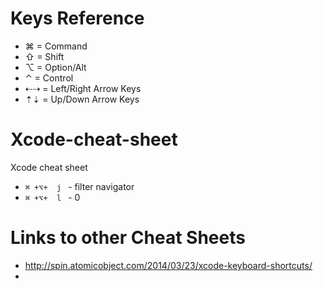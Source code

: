 # Keys Reference

* ⌘ = Command
* ⇧ = Shift
* ⌥ = Option/Alt
* ⌃ = Control
* ⇠⇢ = Left/Right Arrow Keys
* ⇡⇣ = Up/Down Arrow Keys


Xcode-cheat-sheet
=================

Xcode cheat sheet

* `⌘ +⌥+  j ` - filter navigator
* `⌘ +⌥+  l ` - 0



# Links to other Cheat Sheets

* http://spin.atomicobject.com/2014/03/23/xcode-keyboard-shortcuts/
* 
